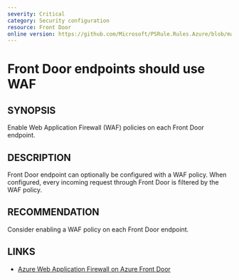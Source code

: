 ```yaml
---
severity: Critical
category: Security configuration
resource: Front Door
online version: https://github.com/Microsoft/PSRule.Rules.Azure/blob/main/docs/rules/en/Azure.FrontDoor.UseWAF.md
---
```


# Front Door endpoints should use WAF

## SYNOPSIS

Enable Web Application Firewall (WAF) policies on each Front Door endpoint.

## DESCRIPTION

Front Door endpoint can optionally be configured with a WAF policy.
When configured, every incoming request through Front Door is filtered by the WAF policy.

## RECOMMENDATION

Consider enabling a WAF policy on each Front Door endpoint.

## LINKS

- [Azure Web Application Firewall on Azure Front Door](https://docs.microsoft.com/en-us/azure/web-application-firewall/afds/afds-overview)

